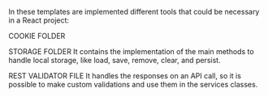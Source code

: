 In these templates are implemented different tools that could be necessary in a React project:

COOKIE FOLDER


STORAGE FOLDER
It contains the implementation of the main methods to handle local storage, like load, save, remove, clear, and persist.


REST VALIDATOR FILE
It handles the responses on an API call, so it is possible to make custom validations and use them in the services classes. 